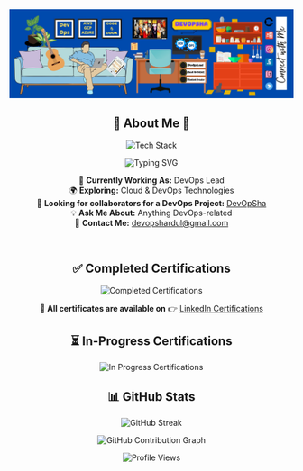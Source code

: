 <img src="bg.jpg">

<h2 align="center">🚀 About Me 🚀</h2>
<p align="center">
  <img src="https://skillicons.dev/icons?i=linux,docker,kubernetes,terraform,azure,jenkins,aws,python,bash&theme=dark" alt="Tech Stack">
</p>

<p align="center">
  <img src="https://readme-typing-svg.herokuapp.com?font=JetBrains+Mono&size=24&pause=1000&color=FF5733&center=true&vCenter=true&width=800&height=50&lines=👨‍💻+DevOps+Lead;☁️+Cloud+%26+DevOps+Enthusiast;⚡+Always+Learning+%26+Building;🍳+Passionate+about+Cooking;🏋️+Fitness+%26+Health+Freak;🎬+Content+Creator+%7C+DevOpSha" alt="Typing SVG">
</p>



<p align="center">
  🎯 <b>Currently Working As:</b> DevOps Lead <br>
  🌍 <b>Exploring:</b> Cloud & DevOps Technologies <br>
  🤝 <b>Looking for collaborators for a DevOps Project:</b> <a href="https://github.com/users/ShardulTiurwadkar/projects/4">DevOpSha</a> <br>
  💡 <b>Ask Me About:</b> Anything DevOps-related <br>
  📩 <b>Contact Me:</b> <a href="mailto:devopshardul@gmail.com">devopshardul@gmail.com</a>  
</p>
</br>



<h2 align="center">✅ Completed Certifications</h2>

<p align="center">
  <img src="https://readme-typing-svg.herokuapp.com?font=JetBrains+Mono&size=18&pause=1000&color=36BCF7&center=true&vCenter=true&width=600&height=30&lines=✔️+AZ-900+-+Azure+Fundamentals;✔️+AZ-104+-+Azure+Administrator;✔️+OCI+Foundations;✔️+MongoDB+AI+Associate" alt="Completed Certifications">
</p>

<p align="center">
  📜 <b>All certificates are available on</b> 👉 <a href="https://www.linkedin.com/in/shardultiurwadkar/details/certifications/">LinkedIn Certifications</a>
</p>


<h2 align="center">⏳ In-Progress Certifications</h2>

<p align="center">
  <img src="https://readme-typing-svg.herokuapp.com?font=JetBrains+Mono&size=18&pause=1000&color=F79336&center=true&vCenter=true&width=600&height=30&lines=⏳+AWS+Cloud+Practitioner;⏳+AWS+Solutions+Architect+-+Associate;⏳+AZ-400+-+Azure+DevOps+Engineer" alt="In Progress Certifications">
</p>




<h2 align="center">📊 GitHub Stats</h2>

<p align="center">
  <img src="https://github-readme-streak-stats.herokuapp.com/?user=devopsha&theme=dark" alt="GitHub Streak">
</p>

<p align="center">
  <img src="https://github-profile-summary-cards.vercel.app/api/cards/profile-details?username=ShardulTiurwadkar&theme=github_dark" alt="GitHub Contribution Graph">
</p>



<p align="center">
  <img src="https://komarev.com/ghpvc/?username=ShardulTiurwadkar&style=flat-square&color=blue" alt="Profile Views">
</p>












